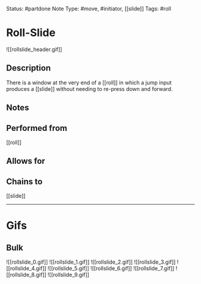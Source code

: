 Status: #partdone 
Note Type: #move, #initiator, [[slide]]
Tags: #roll 

# Roll-Slide
![[rollslide_header.gif]]
## Description
There is a window at the very end of a [[roll]] in which a jump input produces a [[slide]] without needing to re-press down and forward.

## Notes


## Performed from
[[roll]]

## Allows for


## Chains to
[[slide]]

___
# Gifs
## Bulk
![[rollslide_0.gif]]
![[rollslide_1.gif]]
![[rollslide_2.gif]]
![[rollslide_3.gif]]
![[rollslide_4.gif]]
![[rollslide_5.gif]]
![[rollslide_6.gif]]
![[rollslide_7.gif]]
![[rollslide_8.gif]]
![[rollslide_9.gif]]